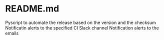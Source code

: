# README.md

Pyscript to automate the release based on the version and the checksum
Notificatin alerts to the specified CI Slack channel
Notification alerts to the emails
